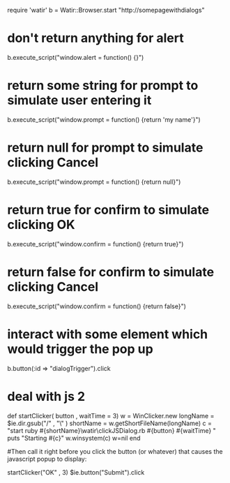 require 'watir'
b = Watir::Browser.start "http://somepagewithdialogs"
# don't return anything for alert
b.execute_script("window.alert = function() {}")

# return some string for prompt to simulate user entering it
b.execute_script("window.prompt = function() {return 'my name'}")

# return null for prompt to simulate clicking Cancel
b.execute_script("window.prompt = function() {return null}")

# return true for confirm to simulate clicking OK
b.execute_script("window.confirm = function() {return true}")

# return false for confirm to simulate clicking Cancel
b.execute_script("window.confirm = function() {return false}")

# interact with some element which would trigger the pop up
b.button(:id => "dialogTrigger").click




# deal with js 2 #



def startClicker( button , waitTime = 3)
   w = WinClicker.new
   longName = $ie.dir.gsub("/" , "\\" )
   shortName = w.getShortFileName(longName)
   c = "start ruby #{shortName}\\watir\\clickJSDialog.rb #{button} #{waitTime} "
   puts "Starting #{c}"
   w.winsystem(c)
   w=nil
 end

#Then call it right before you click the button (or whatever) that
causes the javascript popup to display:

startClicker("OK" , 3)
$ie.button("Submit").click
